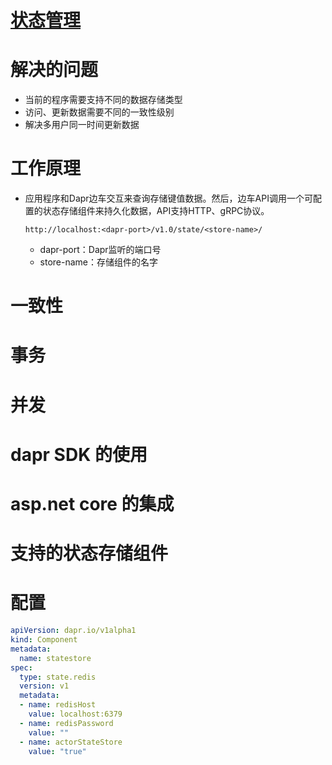 # [状态管理](https://docs.microsoft.com/zh-cn/dotnet/architecture/dapr-for-net-developers/state-management)

# 解决的问题
+ 当前的程序需要支持不同的数据存储类型
+ 访问、更新数据需要不同的一致性级别
+ 解决多用户同一时间更新数据

# 工作原理
+ 应用程序和Dapr边车交互来查询存储键值数据。然后，边车API调用一个可配置的状态存储组件来持久化数据，API支持HTTP、gRPC协议。

  `http://localhost:<dapr-port>/v1.0/state/<store-name>/`
  + dapr-port：Dapr监听的端口号
  + store-name：存储组件的名字

# 一致性
# 事务
# 并发
# dapr SDK 的使用
# asp.net core 的集成
# 支持的状态存储组件
# 配置
```yaml
apiVersion: dapr.io/v1alpha1
kind: Component
metadata:
  name: statestore
spec:
  type: state.redis
  version: v1
  metadata:
  - name: redisHost
    value: localhost:6379
  - name: redisPassword
    value: ""
  - name: actorStateStore
    value: "true"
```


